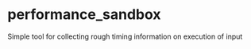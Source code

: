 performance_sandbox
===================

Simple tool for collecting rough timing information on execution of input
